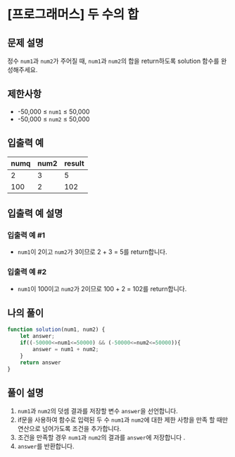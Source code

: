 # [프로그래머스] 두 수의 합

## 문제 설명
정수 `num1`과 `num2`가 주어질 때, `num1`과 `num2`의 합을 return하도록 solution 함수를 완성해주세요.

## 제한사항
- -50,000 $\leq$ `num1` $\leq$ 50,000
- -50,000 $\leq$ `num2` $\leq$ 50,000

## 입출력 예
|numq|num2|result|
|----|----|----|
|2|3|5|
|100|2|102|

## 입출력 예 설명
### 입출력 예 #1
- `num1`이 2이고 `num2`가 3이므로 2 + 3 = 5를 return합니다.
### 입출력 예 #2
- `num1`이 100이고 `num2`가 2이므로 100 + 2 = 102를 return합니다.

## 나의 풀이

```javascript
function solution(num1, num2) {
    let answer;
    if((-50000<=num1<=50000) && (-50000<=num2<=50000)){
        answer = num1 + num2;
    }
    return answer
}
```

## 풀이 설명

1. `num1`과 `num2`의 덧셈 결과를 저장할 변수 `answer`을 선언합니다.
2. if문을 사용하여 함수로 입력된 두 수 `num1`과 `num2`에 대한 제한
사항을 만족 할 때만 연산으로 넘어가도록 조건을 추가합니다.
3. 조건을 만족할 경우 `num1`과 `num2`의 결과를 `answer`에 저장합니다
.
4. `answer`를 반환합니다.


